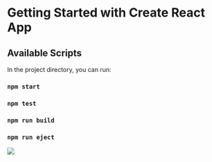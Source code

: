 # Getting Started with Create React App

## Available Scripts

In the project directory, you can run:

### `npm start`

### `npm test`

### `npm run build`

### `npm run eject`

<img src="img/.png"/>
